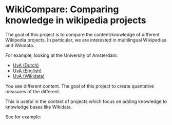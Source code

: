 # WikiCompare: Comparing knowledge in wikipedia projects

The goal of this project is to compare the content/knowledge of different Wikipedia projects.
In particular, we are interested in multilingual Wikipedias and Wikidata. 

For example, looking at the University of Amsterdam:
* [UvA (Dutch)](https://nl.wikipedia.org/wiki/Universiteit_van_Amsterdam)
* [UvA (English)](https://en.wikipedia.org/wiki/University_of_Amsterdam)
* [UvA (Wikidata)](https://www.wikidata.org/wiki/Q214341)

You see different content. The goal of this project to create quantative measures of the different. 

This is useful in the context of projects which focus on adding knowledge to knowledge bases like Wikidata.

See for example:

